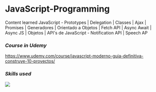 # JavaScript-Programming
Content learned JavaScript - Prototypes | Delegation | Classes | Ajax | Promises | Generadores | Orientado a Objetos | Fetch API | Async Await | Async JS | Objetos | API's de JavaScript - Notification API | Speech AP

### <i><b>Course in Udemy</b></i>
https://www.udemy.com/course/javascript-moderno-guia-definitiva-construye-10-proyectos/

### <i><b>Skills used</b></i>
<p align="left">
  <a href="https://skillicons.dev">
    <img src="https://skillicons.dev/icons?i=react,express,js,nodejs,mongodb&perline=14" />
  </a>
</p>
